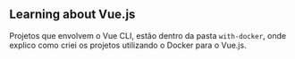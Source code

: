## Learning about Vue.js

Projetos que envolvem o Vue CLI, estão dentro da pasta `with-docker`, onde explico como criei os projetos utilizando o Docker para o Vue.js.
